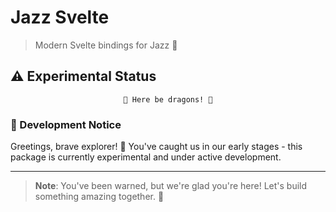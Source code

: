 # Jazz Svelte

> Modern Svelte bindings for Jazz 🎵

## ⚠️ Experimental Status

<div align="center">

```
🐉 Here be dragons! 🐉
```

</div>

### 🚧 Development Notice

Greetings, brave explorer! 🌟 You've caught us in our early stages - this package is currently experimental and under active development.

---

> **Note**: You've been warned, but we're glad you're here! Let's build something amazing together.  🚀
